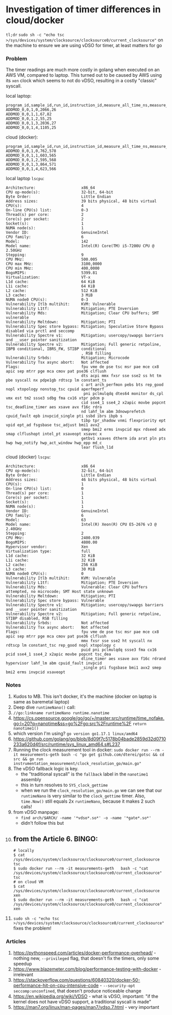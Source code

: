 # Investigation of timer differences in cloud/docker

`tl;dr` `sudo sh -c "echo tsc >/sys/devices/system/clocksource/clocksource0/current_clocksource"` on the machine to ensure we are using vDSO for timer, at least matters for go

### Problem

The timer readings are much more costly in golang when executed on an AWS VM, compared to laptop. This turned out to be caused by AWS using its `xen` clock which seems to not do vDSO, resulting in a costly "classic" syscall.

local laptop:

```
program_id,sample_id,run_id,instruction_id,measure_all_time_ns,measure_all_timer_time_ns
ADDMOD_0,0,1,0,2066,26
ADDMOD_0,0,1,1,67,82
ADDMOD_0,0,1,2,55,25
ADDMOD_0,0,1,3,2036,27
ADDMOD_0,0,1,4,1105,25
```

cloud (docker):

```
program_id,sample_id,run_id,instruction_id,measure_all_time_ns,measure_all_timer_time_ns
ADDMOD_0,0,1,0,762,578
ADDMOD_0,0,1,1,603,565
ADDMOD_0,0,1,2,595,568
ADDMOD_0,0,1,3,864,571
ADDMOD_0,0,1,4,623,566
```

local laptop `lscpu`:

```
Architecture:                    x86_64
CPU op-mode(s):                  32-bit, 64-bit
Byte Order:                      Little Endian
Address sizes:                   39 bits physical, 48 bits virtual
CPU(s):                          4
On-line CPU(s) list:             0-3
Thread(s) per core:              2
Core(s) per socket:              2
Socket(s):                       1
NUMA node(s):                    1
Vendor ID:                       GenuineIntel
CPU family:                      6
Model:                           142
Model name:                      Intel(R) Core(TM) i5-7200U CPU @ 2.50GHz
Stepping:                        9
CPU MHz:                         500.005
CPU max MHz:                     3100,0000
CPU min MHz:                     400,0000
BogoMIPS:                        5399.81
Virtualization:                  VT-x
L1d cache:                       64 KiB
L1i cache:                       64 KiB
L2 cache:                        512 KiB
L3 cache:                        3 MiB
NUMA node0 CPU(s):               0-3
Vulnerability Itlb multihit:     KVM: Vulnerable
Vulnerability L1tf:              Mitigation; PTE Inversion
Vulnerability Mds:               Mitigation; Clear CPU buffers; SMT vulnerable
Vulnerability Meltdown:          Mitigation; PTI
Vulnerability Spec store bypass: Mitigation; Speculative Store Bypass disabled via prctl and seccomp
Vulnerability Spectre v1:        Mitigation; usercopy/swapgs barriers and __user pointer sanitization
Vulnerability Spectre v2:        Mitigation; Full generic retpoline, IBPB conditional, IBRS_FW, STIBP conditional
                                 , RSB filling
Vulnerability Srbds:             Mitigation; Microcode
Vulnerability Tsx async abort:   Not affected
Flags:                           fpu vme de pse tsc msr pae mce cx8 apic sep mtrr pge mca cmov pat pse36 clflush
                                 dts acpi mmx fxsr sse sse2 ss ht tm pbe syscall nx pdpe1gb rdtscp lm constant_ts
                                 c art arch_perfmon pebs bts rep_good nopl xtopology nonstop_tsc cpuid aperfmperf
                                  pni pclmulqdq dtes64 monitor ds_cpl vmx est tm2 ssse3 sdbg fma cx16 xtpr pdcm p
                                 cid sse4_1 sse4_2 x2apic movbe popcnt tsc_deadline_timer aes xsave avx f16c rdra
                                 nd lahf_lm abm 3dnowprefetch cpuid_fault epb invpcid_single pti ssbd ibrs ibpb s
                                 tibp tpr_shadow vnmi flexpriority ept vpid ept_ad fsgsbase tsc_adjust bmi1 avx2
                                 smep bmi2 erms invpcid mpx rdseed adx smap clflushopt intel_pt xsaveopt xsavec x
                                 getbv1 xsaves dtherm ida arat pln pts hwp hwp_notify hwp_act_window hwp_epp md_c
                                 lear flush_l1d
```

cloud (docker) `lscpu`:

```
Architecture:                    x86_64
CPU op-mode(s):                  32-bit, 64-bit
Byte Order:                      Little Endian
Address sizes:                   46 bits physical, 48 bits virtual
CPU(s):                          1
On-line CPU(s) list:             0
Thread(s) per core:              1
Core(s) per socket:              1
Socket(s):                       1
NUMA node(s):                    1
Vendor ID:                       GenuineIntel
CPU family:                      6
Model:                           63
Model name:                      Intel(R) Xeon(R) CPU E5-2676 v3 @ 2.40GHz
Stepping:                        2
CPU MHz:                         2400.039
BogoMIPS:                        4800.00
Hypervisor vendor:               Xen
Virtualization type:             full
L1d cache:                       32 KiB
L1i cache:                       32 KiB
L2 cache:                        256 KiB
L3 cache:                        30 MiB
NUMA node0 CPU(s):               0
Vulnerability Itlb multihit:     KVM: Vulnerable
Vulnerability L1tf:              Mitigation; PTE Inversion
Vulnerability Mds:               Vulnerable: Clear CPU buffers attempted, no microcode; SMT Host state unknown
Vulnerability Meltdown:          Mitigation; PTI
Vulnerability Spec store bypass: Vulnerable
Vulnerability Spectre v1:        Mitigation; usercopy/swapgs barriers and __user pointer sanitization
Vulnerability Spectre v2:        Mitigation; Full generic retpoline, STIBP disabled, RSB filling
Vulnerability Srbds:             Not affected
Vulnerability Tsx async abort:   Not affected
Flags:                           fpu vme de pse tsc msr pae mce cx8 apic sep mtrr pge mca cmov pat pse36 clflush
                                 mmx fxsr sse sse2 ht syscall nx rdtscp lm constant_tsc rep_good nopl xtopology c
                                 puid pni pclmulqdq ssse3 fma cx16 pcid sse4_1 sse4_2 x2apic movbe popcnt tsc_dea
                                 dline_timer aes xsave avx f16c rdrand hypervisor lahf_lm abm cpuid_fault invpcid
                                 _single pti fsgsbase bmi1 avx2 smep bmi2 erms invpcid xsaveopt
```

### Notes

1. Kudos to MB. This isn't docker, it's the machine (docker on laptop is same as baremetal laptop)
2. Deep dive `runtimeNano()` call:
3. `//go:linkname runtimeNano runtime.nanotime`
4. https://cs.opensource.google/go/go/+/master:src/runtime/time_nofake.go;l=20?q=nanotime&ss=go%2Fgo:src%2Fruntime%2F `return nanotime1()`
5. which version I'm using? `go version go1.17.1 linux/amd64`
6. https://github.com/golang/go/blob/8d09f7c5178b04bade2859d32d0710233a620d4f/src/runtime/sys_linux_amd64.s#L237
7. Running the clock measurement tool in docker: `sudo docker run --rm -it measurements-geth bash -c "go get github.com/dterei/gotsc && cd src && go run instrumentation_measurement/clock_resolution_go/main.go"`
8. The vDSO fallback logic is key.
    - the "traditional syscall" is the `fallback` label in the `nanotime1` assembly
    - this in turn resolves to `SYS_clock_gettime`
    - when we run the `clock_resolution_go/main.go` we can see that our `runtimeNano` is very similar to the `clock_gettime` timer. Also, `time.Now()` still equals 2x `runtimeNano`, because it makes 2 such calls!
9. from vDSO manpage:
    - `find arch/$ARCH/ -name '*vdso*.so*' -o -name '*gate*.so*'`
    - didn't follow this but
10. ## from the Article 6. BINGO:
    ```
    # locally
    $ cat /sys/devices/system/clocksource/clocksource0/current_clocksource
    tsc
    $ sudo docker run --rm -it measurements-geth   bash -c "cat /sys/devices/system/clocksource/clocksource0/current_clocksource"
    tsc
    # on cloud VM
    $ cat /sys/devices/system/clocksource/clocksource0/current_clocksource
    xen
    $ sudo docker run --rm -it measurements-geth   bash -c "cat /sys/devices/system/clocksource/clocksource0/current_clocksource"
    xen
    ```
11. `sudo sh -c "echo tsc >/sys/devices/system/clocksource/clocksource0/current_clocksource"` fixes the problem!

### Articles

1. https://pythonspeed.com/articles/docker-performance-overhead/ - nothing new, `--privileged` flag, that doesn't fix the timers, only some speedup
2. https://www.blazemeter.com/blog/performance-testing-with-docker - irrelevant
3. https://stackoverflow.com/questions/60840320/docker-50-performance-hit-on-cpu-intensive-code - `--security-opt seccomp:unconfined`, that doesn't produce noticeable change
4. https://en.wikipedia.org/wiki/VDSO - what is vDSO, important: "if the kernel does not have vDSO support, a traditional syscall is made"
5. https://man7.org/linux/man-pages/man7/vdso.7.html - very important
